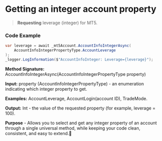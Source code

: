 # Getting an integer account property

> **Requesting** leverage (integer) for MT5.

### Code Example

```csharp
var leverage = await _mt5Account.AccountInfoIntegerAsync(
    AccountInfoIntegerPropertyType.AccountLeverage
);
_logger.LogInformation($"AccountInfoInteger: Leverage={leverage}");
```

**Method Signature:** AccountInfoIntegerAsync(AccountInfoIntegerPropertyType property)

**Input:** property (AccountInfoIntegerPropertyType) - an enumeration indicating which integer property to get.

**Examples:** AccountLeverage, AccountLogin(account ID), TradeMode.

**Output:** Int - the value of the requested property (for example, leverage = 100).

**Purpose** - Allows you to select and get any integer property of an account through a single universal method, while keeping your code clean, consistent, and easy to extend.🚀
